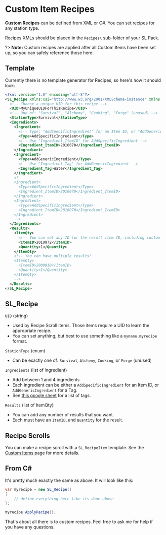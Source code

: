 # Custom Item Recipes

<b>Custom Recipes</b> can be defined from XML or C#. You can set recipes for any station type.

Recipes XMLs should be placed in the `Recipes\` sub-folder of your SL Pack.

?> <b>Note:</b> Custom recipes are applied after all Custom Items have been set up, so you can safely reference those here.

## Template
Currently there is no template generator for Recipes, so here's how it should look:

```xml
<?xml version="1.0" encoding="utf-8"?>
<SL_Recipe xmlns:xsi="http://www.w3.org/2001/XMLSchema-instance" xmlns:xsd="http://www.w3.org/2001/XMLSchema">
  <!-- Choose a unique UID for this recipe -->
  <UID>MyUniqueUIDForThisRecipe</UID>
  <!-- One of: "Survival", "Alchemy", "Cooking", "Forge" (unused) -->
  <StationType>Survival</StationType> 
  <Ingredients>
    <Ingredient>
      <!-- Type: "AddSpecificIngredient" for an Item ID, or "AddGenericIngredient" for a Tag Name -->
      <Type>AddSpecificIngredient</Type>
      <!-- Use "Ingredient_ItemID" for AddSpecificIngredient -->
      <Ingredient_ItemID>2010070</Ingredient_ItemID>
    </Ingredient>
    <Ingredient>
      <Type>AddGenericIngredient</Type>
      <!-- Use "Ingredient_Tag" for AddGenericIngredient -->
      <Ingredient_Tag>Water</Ingredient_Tag>
    </Ingredient>
    <!--
    <Ingredient>
      <Type>AddSpecificIngredient</Type>
      <Ingredient_ItemID>2010070</Ingredient_ItemID>
    </Ingredient>
    <Ingredient>
      <Type>AddSpecificIngredient</Type>
      <Ingredient_ItemID>2010070</Ingredient_ItemID>
    </Ingredient>
    -->
  </Ingredients>
  <Results>
    <ItemQty>
      <!-- You can set any ID for the result item ID, including custom items. -->
      <ItemID>2010072</ItemID> 
      <Quantity>1</Quantity>
    </ItemQty>
    <!-- You can have multiple results!
    <ItemQty>		
      <ItemID>2000010</ItemID> 
      <Quantity>1</Quantity>
    </ItemQty>
    -->
  </Results>
</SL_Recipe>
```

## SL_Recipe

`UID` (string)
* Used by Recipe Scroll items. Those items require a UID to learn the appropriate recipe.
* You can set anything, but best to use something like a `myname.myrecipe` format.

`StationType` (enum)
* Can be exactly one of: `Survival`, `Alchemy`, `Cooking`, or `Forge` (unused)

`Ingredients` (list of Ingredient)
* Add between 1 and 4 ingredients
* Each ingredient can be either a `AddSpecificIngredient` for an Item ID, or `AddGenericIngredient` for a Tag.
* See [this google sheet](https://docs.google.com/spreadsheets/d/1btxPTmgeRqjhqC5dwpPXWd49-_tX_OVLN1Uvwv525K4/edit#gid=1840819680) for a list of tags.

`Results` (list of ItemQty)
* You can add any number of results that you want.
* Each must have an `ItemID`, and `Quantity` for the result.

## Recipe Scrolls

You can make a recipe scroll with a `SL_RecipeItem` template. See the [Custom Items](Custom/Items.md) page for more details.

## From C#

It's pretty much exactly the same as above. It will look like this:

```csharp
var myrecipe = new SL_Recipe() 
{
    // define everything here like its done above
};

myrecipe.ApplyRecipe();
```

That's about all there is to custom recipes. Feel free to ask me for help if you have any questions.